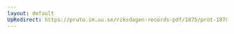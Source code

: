 ```yaml
---
layout: default
UpRedirect: https://pruto.im.uu.se/riksdagen-records-pdf/1875/prot-1875--ak--028/prot-1875--ak--028_007.pdf
---
```

